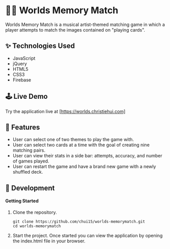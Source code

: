 # 💮💠 Worlds Memory Match

Worlds Memory Match is a musical artist-themed matching game in which a player attempts to match the images contained on "playing cards".

## ✨ Technologies Used

- JavaScript
- jQuery
- HTML5
- CSS3
- Firebase

## 🕹 Live Demo

Try the application live at [https://worlds.christiehui.com]

## 💭 Features

- User can select one of two themes to play the game with.
- User can select two cards at a time with the goal of creating nine matching pairs.
- User can view their stats in a side bar: attempts, accuracy, and number of games played.
- User can restart the game and have a brand new game with a newly shuffled deck.

## 🔩 Development

#### Getting Started

1. Clone the repository.

    ```shell
    git clone https://github.com/chui15/worlds-memorymatch.git
    cd worlds-memorymatch

1. Start the project. Once started you can view the application by opening the index.html file in your browser.
